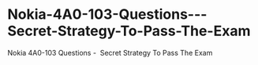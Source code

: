 # Nokia-4A0-103-Questions---Secret-Strategy-To-Pass-The-Exam
Nokia 4A0-103 Questions -  Secret Strategy To Pass The Exam
